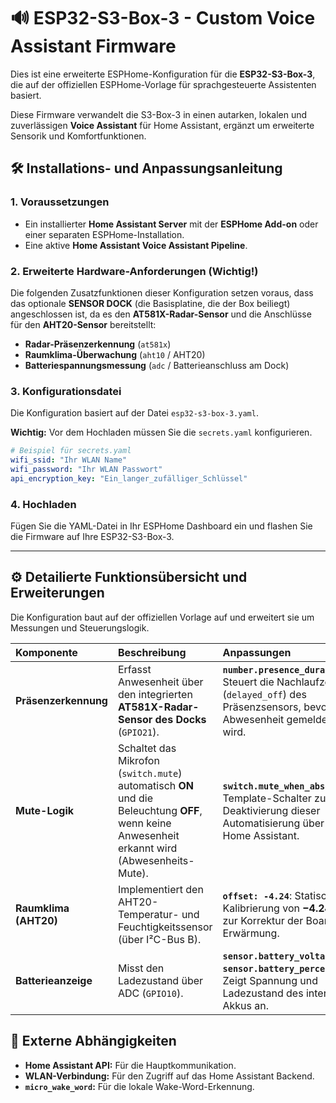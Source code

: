 # 🔊 ESP32-S3-Box-3 - Custom Voice Assistant Firmware

Dies ist eine erweiterte ESPHome-Konfiguration für die **ESP32-S3-Box-3**, die auf der offiziellen ESPHome-Vorlage für sprachgesteuerte Assistenten basiert.

Diese Firmware verwandelt die S3-Box-3 in einen autarken, lokalen und zuverlässigen **Voice Assistant** für Home Assistant, ergänzt um erweiterte Sensorik und Komfortfunktionen.

## 🛠️ Installations- und Anpassungsanleitung

### 1\. Voraussetzungen

  * Ein installierter **Home Assistant Server** mit der **ESPHome Add-on** oder einer separaten ESPHome-Installation.
  * Eine aktive **Home Assistant Voice Assistant Pipeline**.

### 2\. Erweiterte Hardware-Anforderungen (Wichtig\!)

Die folgenden Zusatzfunktionen dieser Konfiguration setzen voraus, dass das optionale **SENSOR DOCK** (die Basisplatine, die der Box beiliegt) angeschlossen ist, da es den **AT581X-Radar-Sensor** und die Anschlüsse für den **AHT20-Sensor** bereitstellt:

  * **Radar-Präsenzerkennung** (`at581x`)
  * **Raumklima-Überwachung** (`aht10` / AHT20)
  * **Batteriespannungsmessung** (`adc` / Batterieanschluss am Dock)

### 3\. Konfigurationsdatei

Die Konfiguration basiert auf der Datei `esp32-s3-box-3.yaml`.

**Wichtig:** Vor dem Hochladen müssen Sie die `secrets.yaml` konfigurieren.

```yaml
# Beispiel für secrets.yaml
wifi_ssid: "Ihr WLAN Name"
wifi_password: "Ihr WLAN Passwort"
api_encryption_key: "Ein_langer_zufälliger_Schlüssel" 
```

### 4\. Hochladen

Fügen Sie die YAML-Datei in Ihr ESPHome Dashboard ein und flashen Sie die Firmware auf Ihre ESP32-S3-Box-3.

-----

## ⚙️ Detailierte Funktionsübersicht und Erweiterungen

Die Konfiguration baut auf der offiziellen Vorlage auf und erweitert sie um Messungen und Steuerungslogik.

| Komponente | Beschreibung | Anpassungen |
| :--- | :--- | :--- |
| **Präsenzerkennung** | Erfasst Anwesenheit über den integrierten **AT581X-Radar-Sensor des Docks** (`GPIO21`). | **`number.presence_duration`**: Steuert die Nachlaufzeit (`delayed_off`) des Präsenzsensors, bevor Abwesenheit gemeldet wird. |
| **Mute-Logik** | Schaltet das Mikrofon (`switch.mute`) automatisch **ON** und die Beleuchtung **OFF**, wenn keine Anwesenheit erkannt wird (Abwesenheits-Mute). | **`switch.mute_when_absent`**: Template-Schalter zur Deaktivierung dieser Automatisierung über Home Assistant. |
| **Raumklima (AHT20)** | Implementiert den AHT20-Temperatur- und Feuchtigkeitssensor (über I²C-Bus B). | **`offset: -4.24`**: Statische Kalibrierung von **$-4.24 \text{ °C}$** zur Korrektur der Board-Erwärmung. |
| **Batterieanzeige** | Misst den Ladezustand über ADC (`GPIO10`). | **`sensor.battery_voltage` / `sensor.battery_percent`**: Zeigt Spannung und Ladezustand des internen Akkus an. |

## 🔗 Externe Abhängigkeiten

  * **Home Assistant API:** Für die Hauptkommunikation.
  * **WLAN-Verbindung:** Für den Zugriff auf das Home Assistant Backend.
  * **`micro_wake_word`:** Für die lokale Wake-Word-Erkennung.
